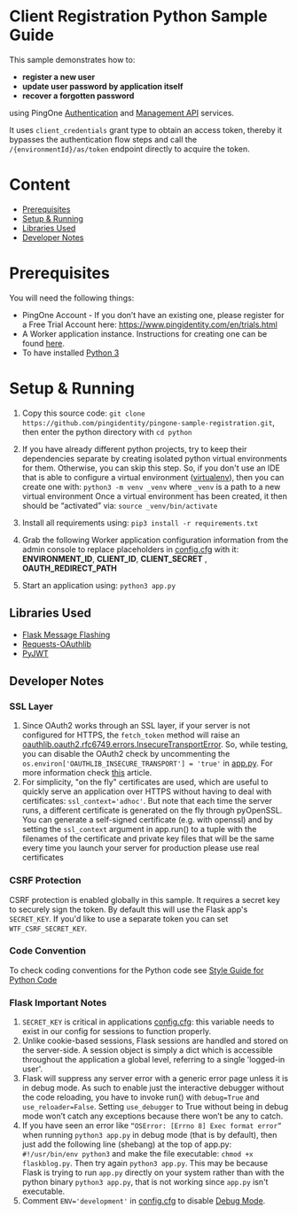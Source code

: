 # Client Registration Python Sample Guide

This sample demonstrates how to:
 - **register a new user**
 - **update user password by application itself**
 - **recover a forgotten password**
 
 using PingOne [Authentication](https://apidocs.pingidentity.com/pingone/platform/v1/api/#authentication-apis) and [Management API](https://apidocs.pingidentity.com/pingone/platform/v1/api/#management-apis) services.

It uses `client_credentials` grant type to obtain an access token, thereby it bypasses the authentication flow steps and call the `/{environmentId}/as/token` endpoint directly to acquire the token.

# Content
- [Prerequisites](#prerequisites)
- [Setup & Running](#setup--running)
- [Libraries Used](#libraries-used)
- [Developer Notes](#developer-notes)

# Prerequisites
You will need the following things:
- PingOne Account  - If you don’t have an existing one, please register for a Free Trial Account here: https://www.pingidentity.com/en/trials.html
- A Worker application instance. Instructions for 
creating one can be found [here](https://apidocs.pingidentity.com/pingone/platform/v1/api/#getting-started). 
- To have installed [Python 3](https://www.python.org/downloads/)

# Setup & Running
1. Copy this source code: `git clone https://github.com/pingidentity/pingone-sample-registration.git`, then enter the python directory with `cd python`

2. If you have already different python projects, try to keep their dependencies separate by creating isolated python virtual environments for them.
Otherwise, you can skip this step.
    So, if you don't use an IDE that is able to configure a virtual environment ([virtualenv](http://www.virtualenv.org/en/latest/index.html)), then you can create one with: `python3 -m venv _venv`
    where `_venv` is a path to a new virtual environment
    Once a virtual environment has been created, it then should be “activated” via: `source _venv/bin/activate`

3. Install all requirements using: `pip3 install -r requirements.txt`

4. Grab the following Worker application configuration information from the admin console to replace placeholders in [config.cfg](config.cfg) with it: **ENVIRONMENT_ID**, **CLIENT_ID**, **CLIENT_SECRET** , **OAUTH_REDIRECT_PATH**
5. Start an application using: `python3 app.py`

## Libraries Used
- [Flask Message Flashing](http://flask.pocoo.org/docs/1.0/patterns/flashing/)
- [Requests-OAuthlib](https://requests-oauthlib.readthedocs.io/en/latest/index.html)
- [PyJWT](https://pyjwt.readthedocs.io/en/latest/usage.html)

## Developer Notes
###  SSL Layer
1. Since OAuth2 works through an SSL layer, if your server is not configured for HTTPS, the `fetch_token` method will raise an [oauthlib.oauth2.rfc6749.errors.InsecureTransportError](https://requests-oauthlib.readthedocs.io/en/latest/examples/real_world_example.html). 
So, while testing, you can disable the OAuth2 check by uncommenting the `os.environ['OAUTHLIB_INSECURE_TRANSPORT'] = 'true'` in [app.py](app.py). 
For more information check [this](http://requests-oauthlib.readthedocs.org/en/latest/examples/real_world_example.html) article.
1. For simplicity, "on the fly" certificates are used, which are useful to quickly serve an application over HTTPS without having to deal with certificates: ``ssl_context='adhoc'``. But note that each time the server runs, a different certificate is generated on the fly through pyOpenSSL.
You can generate a self-signed certificate (e.g. with openssl) and by setting the `ssl_context` argument in app.run() to a tuple with the filenames of the certificate and private key files that will be the same every time you launch your server
for production please use real certificates

### CSRF Protection
CSRF protection is enabled globally in this sample.  It requires a secret key to securely sign the token. By default this will use the Flask app's `SECRET_KEY`. If you'd like to use a separate token you can set `WTF_CSRF_SECRET_KEY`.

### Code Convention
To check coding conventions for the Python code see [Style Guide for Python Code](https://www.python.org/dev/peps/pep-0008/)
 
### Flask Important Notes 
1. `SECRET_KEY` is critical in applications [config.cfg](config.cfg): this variable needs to exist in our config for sessions to function properly. 
1. Unlike cookie-based sessions, Flask sessions are handled and stored on the server-side. A session object is simply a dict which is accessible throughout the application a global level, referring to a single 'logged-in user'.
1. Flask will suppress any server error with a generic error page unless it is in debug mode. As such to enable just the interactive debugger without the code reloading, you have to invoke run() with `debug=True` and `use_reloader=False`. 
Setting `use_debugger` to True without being in debug mode won’t catch any exceptions because there won’t be any to catch.
1. If you have seen an error like `“OSError: [Errno 8] Exec format error”` when running `python3 app.py` in debug mode (that is by default), then just add the following line (shebang) at the top of app.py:
`#!/usr/bin/env python3` and make the file executable: `chmod +x flaskblog.py`. Then try again `python3 app.py`.
    This may be because Flask is trying to run `app.py` directly on your system rather than with the python binary `python3 app.py`, that is not working since `app.py` isn't executable.
1. Comment `ENV='development'` in [config.cfg](config.cfg) to disable [Debug Mode](http://flask.pocoo.org/docs/1.0/quickstart/#debug-mode).
